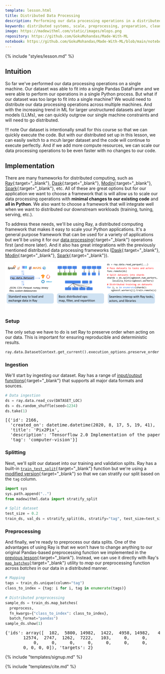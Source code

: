 ```yaml
---
template: lesson.html
title: Distributed Data Processing
description: Performing our data processing operations in a distributed manner.
keywords: distributed systems, scale, preprocessing, preparation, cleaning, feature engineering, filtering, transformations, mlops, machine learning
image: https://madewithml.com/static/images/mlops.png
repository: https://github.com/GokuMohandas/Made-With-ML
notebook: https://github.com/GokuMohandas/Made-With-ML/blob/main/notebooks/madewithml.ipynb
---
```


{% include "styles/lesson.md" %}

## Intuition

So far we've performed our data processing operations on a single machine. Our dataset was able to fit into a single Pandas DataFrame and we were able to perform our operations in a single Python process. But what if our dataset was too large to fit into a single machine? We would need to distribute our data processing operations across multiple machines. And with the increasing trend in ML for larger unstructured datasets and larger models (LLMs), we can quickly outgrow our single machine constraints and will need to go distributed.

!!! note
    Our dataset is intentionally small for this course so that we can quickly execute the code. But with our distributed set up in this lesson, we can easily switch to a mcuh larger dataset and the code will continue to execute perfectly. And if we add more compute resources, we can scale our data processing operations to be even faster with no changes to our code.

## Implementation

There are many frameworks for distributed computing, such as [Ray](https://docs.ray.io/en/latest/){:target="_blank"}, [Dask](https://www.dask.org/){:target="_blank"}, [Modin](https://github.com/modin-project/modin){:target="_blank"}, [Spark](https://spark.apache.org/){:target="_blank"}, etc. All of these are great options but for our application we want to choose a framework that is will allow us to scale our data processing operations with **minimal changes to our existing code** and **all in Python**. We also want to choose a framework that will integrate well when we want to distributed our downstream workloads (training, tuning, serving, etc.).

To address these needs, we'll be using Ray, a distributed computing framework that makes it easy to scale your Python applications. It's a general purpose framework that can be used for a variety of applications but we'll be using it for our [data processing](https://docs.ray.io/en/latest/data/data.html){:target="_blank"} operations first (and more later). And it also has great integrations with the previously mentioned distributed data processing frameworks ([Dask](https://docs.ray.io/en/latest/ray-more-libs/dask-on-ray.html){:target="_blank"}, [Modin](https://docs.ray.io/en/latest/ray-more-libs/modin/index.html){:target="_blank"}, [Spark](https://docs.ray.io/en/latest/ray-more-libs/raydp.html){:target="_blank"}).

<div class="ai-center-all">
  <img src="/static/images/mlops/ray/data.svg" width="700" alt="ray data">
</div>

### Setup

The only setup we have to do is set Ray to preserve order when acting on our data. This is important for ensuring reproducible and deterministic results.

```python linenums="1"
ray.data.DatasetContext.get_current().execution_options.preserve_order = True  # deterministic
```

### Ingestion

We'll start by ingesting our dataset. Ray has a range of [input/output functions](https://docs.ray.io/en/latest/data/api/input_output.html){:target="_blank"} that supports all major data formats and sources.

```python linenums="1"
# Data ingestion
ds = ray.data.read_csv(DATASET_LOC)
ds = ds.random_shuffle(seed=1234)
ds.take(1)
```

<pre class="output">
[{'id': 2166,
  'created_on': datetime.datetime(2020, 8, 17, 5, 19, 41),
  'title': 'Pix2Pix',
  'description': 'Tensorflow 2.0 Implementation of the paper Image-to-Image Translation using Conditional GANs by Philip Isola, Jun-Yan Zhu, Tinghui Zhou and Alexei A. Efros.',
  'tag': 'computer-vision'}]
</pre>

### Splitting

Next, we'll split our dataset into our training and validation splits. Ray has a built-in [`train_test_split`](https://docs.ray.io/en/latest/data/api/doc/ray.data.Dataset.train_test_split.html){:target="_blank"} function but we're using a [modified version](https://github.com/GokuMohandas/Made-With-ML/blob/main/madewithml/data.py){:target="_blank"} so that we can stratify our split based on the `tag` column.

```python linenums="1"
import sys
sys.path.append("..")
from madewithml.data import stratify_split
```

```python linenums="1"
# Split dataset
test_size = 0.2
train_ds, val_ds = stratify_split(ds, stratify="tag", test_size=test_size)
```

### Preprocessing

And finally, we're ready to preprocess our data splits. One of the advantages of using Ray is that we won't have to change anything to our original Pandas-based preprocessing function we implemented in the [previous lesson](preprocessing.md#best-practices){:target="_blank"}. Instead, we can use it directly with Ray's [`map_batches`](https://docs.ray.io/en/latest/data/api/doc/ray.data.Dataset.map_batches.html){:target="_blank"} utility to *map* our preprocessing function across *batches* in our data in a distributed manner.

```python linenums="1"
# Mapping
tags = train_ds.unique(column="tag")
class_to_index = {tag: i for i, tag in enumerate(tags)}
```

```python linenums="1"
# Distributed preprocessing
sample_ds = train_ds.map_batches(
  preprocess,
  fn_kwargs={"class_to_index": class_to_index},
  batch_format="pandas")
sample_ds.show(1)
```

<pre class="output">
{'ids': array([  102,  5800, 14982,  1422,  4958, 14982,   437,  3294,  3577,
       12574,  2747,  1262,  7222,   103,     0,     0,     0,     0,
           0,     0,     0,     0,     0,     0,     0,     0]), 'masks': array([1, 1, 1, 1, 1, 1, 1, 1, 1, 1, 1, 1, 1, 1, 0, 0, 0, 0, 0, 0, 0, 0,
       0, 0, 0, 0]), 'targets': 2}
</pre>

<!-- Course signup -->
{% include "templates/signup.md" %}

<!-- Citation -->
{% include "templates/cite.md" %}